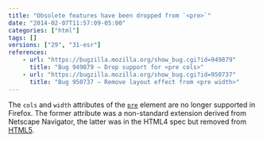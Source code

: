 ```yaml
---
title: "Obsolete features have been dropped from `<pre>`"
date: "2014-02-07T11:57:09-05:00"
categories: ["html"]
tags: []
versions: ["29", "31-esr"]
references:
    - url: "https://bugzilla.mozilla.org/show_bug.cgi?id=949879"
      title: "Bug 949879 – Drop support for <pre cols>"
    - url: "https://bugzilla.mozilla.org/show_bug.cgi?id=950737"
      title: "Bug 950737 – Remove layout effect from <pre width>"
---
```

The `cols` and `width` attributes of the [`pre`](https://developer.mozilla.org/docs/Web/HTML/Element/pre) element are no longer supported in Firefox. The former attribute was a non-standard extension derived from Netscape Navigator, the latter was in the HTML4 spec but removed from [HTML5](https://developer.mozilla.org/docs/Web/Guide/HTML/HTML5).
